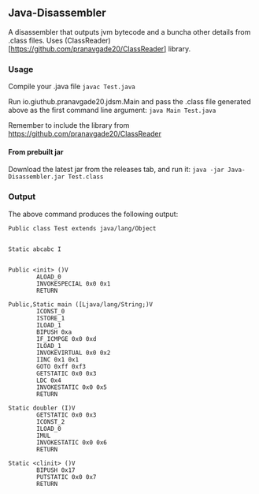 ## Java-Disassembler
A disassembler that outputs jvm bytecode and a buncha other details from .class files. Uses (ClassReader)[https://github.com/pranavgade20/ClassReader] library.

### Usage
Compile your .java file `javac Test.java`

Run io.giuthub.pranavgade20.jdsm.Main and pass the .class file generated above as the first command line argument: 
`java Main Test.java`

Remember to include the library from https://github.com/pranavgade20/ClassReader

#### From prebuilt jar
Download the latest jar from the releases tab, and run it: `java -jar Java-Disassembler.jar Test.class`

### Output
The above command produces the following output:
```
Public class Test extends java/lang/Object


Static abcabc I


Public <init> ()V
        ALOAD_0
        INVOKESPECIAL 0x0 0x1
        RETURN
        
Public,Static main ([Ljava/lang/String;)V
        ICONST_0
        ISTORE_1
        ILOAD_1
        BIPUSH 0xa
        IF_ICMPGE 0x0 0xd
        ILOAD_1
        INVOKEVIRTUAL 0x0 0x2
        IINC 0x1 0x1
        GOTO 0xff 0xf3
        GETSTATIC 0x0 0x3
        LDC 0x4
        INVOKESTATIC 0x0 0x5
        RETURN
        
Static doubler (I)V
        GETSTATIC 0x0 0x3
        ICONST_2
        ILOAD_0
        IMUL
        INVOKESTATIC 0x0 0x6
        RETURN
        
Static <clinit> ()V
        BIPUSH 0x17
        PUTSTATIC 0x0 0x7
        RETURN
        
```